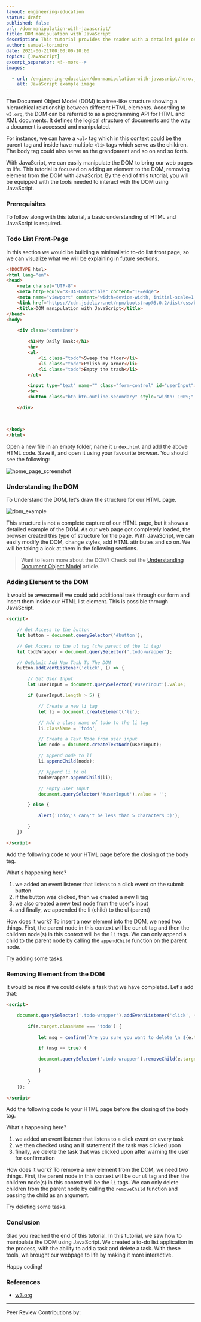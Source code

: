 ```yaml
---
layout: engineering-education
status: draft
published: false
url: /dom-manipulation-with-javascript/
title: DOM manipulation with JavaScript
description: This tutorial provides the reader with a detailed guide on manipulating the Document Object Model with JavaScript.
author: samuel-torimiro
date: 2021-06-21T00:00:00-10:00
topics: [JavaScript]
excerpt_separator: <!--more-->
images:

  - url: /engineering-education/dom-manipulation-with-javascript/hero.jpg
    alt: JavaScript example image
---
```

The Document Object Model (DOM) is a tree-like structure showing a hierarchical relationship between different HTML elements. According to `w3.org`, the DOM can be referred to as a programming API for HTML and XML documents. It defines the logical structure of documents and the way a document is accessed and manipulated.
<!--more-->

For instance, we can have a `<ul>` tag which in this context could be the parent tag and inside have multiple `<li>` tags which serve as the children. The body tag could also serve as the grandparent and so on and so forth. 

With JavaScript, we can easily manipulate the DOM to bring our web pages to life. This tutorial is focused on adding an element to the DOM, removing element from the DOM with JavaScript. By the end of this tutorial, you will be equipped with the tools needed to interact with the DOM using JavaScript.

### Prerequisites
To follow along with this tutorial, a basic understanding of HTML and JavaScript is required.

### Todo List Front-Page
In this section we would be building a minimalistic to-do list front page, so we can visualize what we will be explaining in future sections.

```html
<!DOCTYPE html>
<html lang="en">
<head>
    <meta charset="UTF-8">
    <meta http-equiv="X-UA-Compatible" content="IE=edge">
    <meta name="viewport" content="width=device-width, initial-scale=1.0">
    <link href="https://cdn.jsdelivr.net/npm/bootstrap@5.0.2/dist/css/bootstrap.min.css" rel="stylesheet" integrity="sha384-EVSTQN3/azprG1Anm3QDgpJLIm9Nao0Yz1ztcQTwFspd3yD65VohhpuuCOmLASjC" crossorigin="anonymous">
    <title>DOM manipulation with JavaScript</title>
</head>
<body>

    <div class="container">

        <h1>My Daily Task:</h1>
        <hr>
        <ul>
            <li class="todo">Sweep the floor</li>
            <li class="todo">Polish my armor</li>
            <li class="todo">Empty the trash</li>
        </ul>

        <input type="text" name="" class="form-control" id="userInput">
        <br>
        <button class="btn btn-outline-secondary" style="width: 100%;" id="button">Add New Task</button>

    </div>

    

</body>
</html>
```

Open a new file in an empty folder, name it `index.html` and add the above HTML code. Save it, and open it using your favourite browser. You should see the following:

![home_page_screenshot](/engineering-education/dom-manipulation-with-javascript/home-page-screenshot.png)

### Understanding the DOM
To Understand the DOM, let's draw the structure for our HTML page.

![dom_example](/engineering-education/dom-manipulation-with-javascript/dom-example.png)

This structure is not a complete capture of our HTML page, but it shows a detailed example of the DOM. As our web page got completely loaded, the browser created this type of structure for the page. With JavaScript, we can easily modify the DOM, change styles, add HTML attributes and so on. We will be taking a look at them in the following sections.

> Want to learn more about the DOM? Check out the [Understanding Document Object Model](https://www.section.io/engineering-education/document-object-model/) article.

### Adding Element to the DOM
It would be awesome if we could add additional task through our form and insert them inside our HTML list element. This is possible through JavaScript. 

```html
<script>

    // Get Access to the button
    let button = document.querySelector('#button');

    // Get Access to the ul tag (the parent of the li tag)
    let todoWrapper = document.querySelector('.todo-wrapper');

    // OnSubmit Add New Task To The DOM
    button.addEventListener('click', () => {

        // Get User Input
        let userInput = document.querySelector('#userInput').value;

        if (userInput.length > 5) {

            // Create a new li tag
            let li = document.createElement('li');

            // Add a class name of todo to the li tag
            li.className = 'todo';

            // Create a Text Node from user input
            let node = document.createTextNode(userInput);

            // Append node to li
            li.appendChild(node);

            // Append li to ul
            todoWrapper.appendChild(li);

            // Empty user Input
            document.querySelector('#userInput').value = '';

        } else {

            alert('Todo\'s can\'t be less than 5 characters :)');

        }
    })

</script>
```

Add the following code to your HTML page before the closing of the body tag.

What's happening here?
1. we added an event listener that listens to a click event on the submit button
1. if the button was clicked, then we created a new li tag
1. we also created a new text node from the user's input
1. and finally, we appended the li (child) to the ul (parent)

How does it work?
To insert a new element into the DOM, we need two things. First, the parent node in this context will be our `ul` tag and then the children node(s) in this context will be the `li` tags. We can only append a child to the parent node by calling the `appendChild` function on the parent node.

Try adding some tasks.

### Removing Element from the DOM
It would be nice if we could delete a task that we have completed. Let's add that:

```html
<script>

    document.querySelector('.todo-wrapper').addEventListener('click', (e) => {

        if(e.target.className === 'todo') {
        
            let msg = confirm(`Are you sure you want to delete \n ${e.target.innerText}`)

            if (msg == true) {

            document.querySelector('.todo-wrapper').removeChild(e.target)
            
            }
            
        }
    });

</script>  
```

Add the following code to your HTML page before the closing of the body tag.

What's happening here?
1. we added an event listener that listens to a click event on every task
1. we then checked using an if statement if the task was clicked upon
1. finally, we delete the task that was clicked upon after warning the user for confirmation

How does it work?
To remove a new element from the DOM, we need two things. First, the parent node in this context will be our `ul` tag and then the children node(s) in this context will be the `li` tags. We can only delete children from the parent node by calling the `removeChild` function and passing the child as an argument.

Try deleting some tasks.

### Conclusion
Glad you reached the end of this tutorial. In this tutorial, we saw how to manipulate the DOM using JavaScript. We created a to-do list application in the process, with the ability to add a task and delete a task. With these tools, we brought our webpage to life by making it more interactive.

Happy coding!

### References
- [w3.org](https://www.w3.org/TR/WD-DOM/introduction.html)

---
Peer Review Contributions by: 


